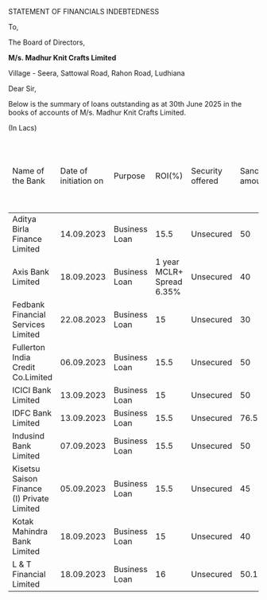 STATEMENT OF FINANCIALS INDEBTEDNESS

To,

The Board of Directors,

**M/s. Madhur Knit Crafts Limited**

Village - Seera, Sattowal Road, Rahon Road, Ludhiana

Dear Sir,

Below is the summary of loans outstanding as at 30th June 2025 in the books of accounts of M/s. Madhur Knit Crafts Limited.

(In Lacs)

<table><thead><tr><td>Name of the Bank</td><td>Date of initiation on</td><td>Purpose</td><td>ROI(%)</td><td>Security offered</td><td>Sanctioned amount</td><td>Loan type</td><td>Cl osing balance as on 30th June 2025</td></tr></thead><tbody><tr><td>Aditya Birla Finance Limited</td><td>14.09.2023</td><td>Business Loan</td><td>15.5</td><td>Unsecured</td><td>50</td><td>Unsecured Loan</td><td>25.09</td></tr><tr><td>Axis Bank Limited</td><td>18.09.2023</td><td>Business Loan</td><td>1 year MCLR+ Spread 6.35%</td><td>Unsecured</td><td>40</td><td>Unsecured Loan</td><td>5.41</td></tr><tr><td>Fedbank Financial Services Limited</td><td>22.08.2023</td><td>Business Loan</td><td>15</td><td>Unsecured</td><td>30</td><td>Unsecured Loan</td><td>14.14</td></tr><tr><td>Fullerton India Credit Co.Limited</td><td>06.09.2023</td><td>Business Loan</td><td>15.5</td><td>Unsecured</td><td>50</td><td>Unsecured Loan</td><td>25.09</td></tr><tr><td>ICICI Bank Limited</td><td>13.09.2023</td><td>Business Loan</td><td>15</td><td>Unsecured</td><td>50</td><td>Unsecured Loan</td><td>23.53</td></tr><tr><td>IDFC Bank Limited</td><td>13.09.2023</td><td>Business Loan</td><td>15.5</td><td>Unsecured</td><td>76.5</td><td>Unsecured Loan</td><td>38.38</td></tr><tr><td>Indusind Bank Limited</td><td>07.09.2023</td><td>Business Loan</td><td>15.5</td><td>Unsecured</td><td>50</td><td>Unsecured Loan</td><td>23.57</td></tr><tr><td>Kisetsu Saison Finance (I) Private Limited</td><td>05.09.2023</td><td>Business Loan</td><td>15.5</td><td>Unsecured</td><td>45</td><td>Unsecured Loan</td><td>15.31</td></tr><tr><td>Kotak Mahindra Bank Limited</td><td>18.09.2023</td><td>Business Loan</td><td>15</td><td>Unsecured</td><td>40</td><td>Unsecured Loan</td><td>5.67</td></tr><tr><td>L & T Financial Limited</td><td>18.09.2023</td><td>Business Loan</td><td>16</td><td>Unsecured</td><td>50.1</td><td>Unsecured Loan</td><td>23.65</td></tr></tbody></table>